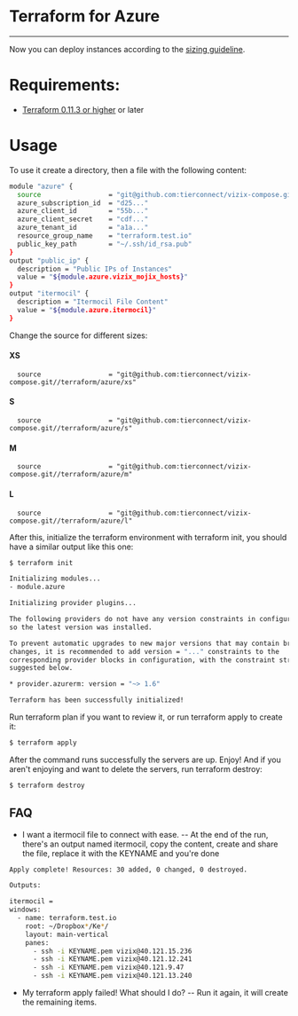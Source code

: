 # Terraform for Azure
---
Now you can deploy instances according to the [sizing guideline][sizing].
# Requirements:
  - [Terraform 0.11.3 or higher][terraform] or later
# Usage
To use it create a directory, then a file with the following content:
```sh
module "azure" {
  source                 = "git@github.com:tierconnect/vizix-compose.git//terraform/azure/m"
  azure_subscription_id  = "d25..."
  azure_client_id        = "55b..."
  azure_client_secret    = "cdf..."
  azure_tenant_id        = "a1a..."
  resource_group_name    = "terraform.test.io"
  public_key_path        = "~/.ssh/id_rsa.pub"
}
output "public_ip" {
  description = "Public IPs of Instances"
  value = "${module.azure.vizix_mojix_hosts}"
}
output "itermocil" {
  description = "Itermocil File Content"
  value = "${module.azure.itermocil}"
}

```
Change the source for different sizes:
#### XS
```
  source                 = "git@github.com:tierconnect/vizix-compose.git//terraform/azure/xs"
```
#### S
```
  source                 = "git@github.com:tierconnect/vizix-compose.git//terraform/azure/s"
```
#### M
```
  source                 = "git@github.com:tierconnect/vizix-compose.git//terraform/azure/m"
```
#### L
```
  source                 = "git@github.com:tierconnect/vizix-compose.git//terraform/azure/l"
```

After this, initialize the terraform environment with terraform init, you should have a similar output like this one:
```sh
$ terraform init

Initializing modules...
- module.azure

Initializing provider plugins...

The following providers do not have any version constraints in configuration,
so the latest version was installed.

To prevent automatic upgrades to new major versions that may contain breaking
changes, it is recommended to add version = "..." constraints to the
corresponding provider blocks in configuration, with the constraint strings
suggested below.

* provider.azurerm: version = "~> 1.6"

Terraform has been successfully initialized!
```
Run terraform plan if you want to review it, or run terraform apply to create it:
```sh
$ terraform apply
```
After the command runs successfully the servers are up.
Enjoy!
And if you aren't enjoying and want to delete the servers, run terraform destroy:
```sh
$ terraform destroy
```
## FAQ
- I want a itermocil file to connect with ease.
-- At the end of the run, there's an output named itermocil, copy the content, create and share the file, replace it with the KEYNAME and you're done
```sh
Apply complete! Resources: 30 added, 0 changed, 0 destroyed.

Outputs:

itermocil =
windows:
  - name: terraform.test.io
    root: ~/Dropbox*/Ke*/
    layout: main-vertical
    panes:
      - ssh -i KEYNAME.pem vizix@40.121.15.236
      - ssh -i KEYNAME.pem vizix@40.121.12.241
      - ssh -i KEYNAME.pem vizix@40.121.9.47
      - ssh -i KEYNAME.pem vizix@40.121.13.240
```

- My terraform apply failed! What should I do?
-- Run it again, it will create the remaining items.

[//]: # (These are reference links used in the body of this note and get stripped out when the markdown processor does its job. There is no need to format nicely because it shouldn't be seen. Thanks SO - http://stackoverflow.com/questions/4823468/store-comments-in-markdown-syntax)

   [sizing]: <https://docs.google.com/presentation/d/1KTHAY7cD_q7q6Yn9Mt2KaIdKiOxYopDIcLrtNoYZjP4/edit#slide=id.g3bb605f2ca_2_75>
   [terraform]: <https://www.terraform.io/>
